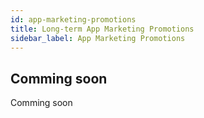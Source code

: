 ```yaml
---
id: app-marketing-promotions
title: Long-term App Marketing Promotions
sidebar_label: App Marketing Promotions
---
```


##  Comming soon
Comming soon